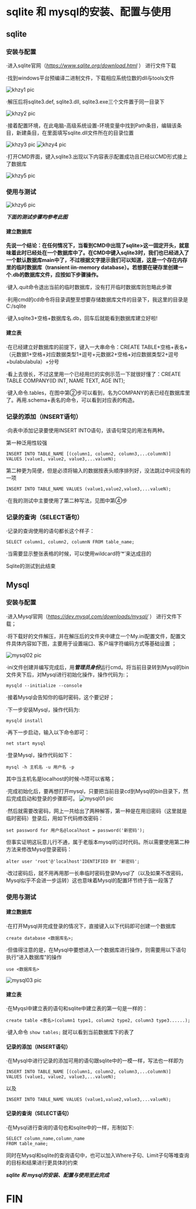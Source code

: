 # sqlite 和 mysql的安装、配置与使用

## sqlite

### 安装与配置

·进入sqlite官网（*https://www.sqlite.org/download.html* ） 进行文件下载

·找到windows平台预编译二进制文件，下载相应系统位数的dll与tools文件

 ![khzy1 pic](https://github.com/JayKay7812/Database-Theory/blob/master/课后作业01/images/01.jpg)


·解压后将sqlite3.def, sqlite3.dll, sqlite3.exe三个文件置于同一目录下

 ![khzy2 pic](https://github.com/JayKay7812/Database-Theory/blob/master/课后作业01/images/02.jpg)

·接着配置环境，在此电脑-高级系统设置-环境变量中找到Path条目，编辑该条目，新建条目，在里面填写sqlite.dll文件所在的目录位置

![khzy3 pic](https://github.com/JayKay7812/Database-Theory/blob/master/课后作业01/images/03.jpg)
![khzy4 pic](https://github.com/JayKay7812/Database-Theory/blob/master/课后作业01/images/04.jpg)

·打开CMD界面，键入sqlite3.出现以下内容表示配置成功且已经以CMD形式接上了数据库
 
![khzy5 pic](https://github.com/JayKay7812/Database-Theory/blob/master/课后作业01/images/05.jpg)

### 使用与测试

![khzy6 pic](https://github.com/JayKay7812/Database-Theory/blob/master/课后作业01/images/06.jpg)

***下面的测试步骤均参考此图***

#### 建立数据库

**先说一个结论：在任何情况下，当看到CMD中出现了sqlite>这一固定开头，就意味着此时已经处在一个数据库中了。在CMD中键入sqlite3时，我们也已经进入了一个默认数据库main中了，不过根据文字提示我们可以知道，这是一个存在内存里的临时数据库（transient iin-memory database）。若想要在硬存里创建一个.db的数据库文件，应按如下步骤操作。**

·键入.quit命令退出当前的临时数据库，没有打开临时数据库则忽略此步骤

·利用cmd的cd命令将目录调整至想要存储数据库文件的目录下，我这里的目录是C:/sqlite

·键入sqlite3+空格+数据库名.db，回车后就能看到数据库建立好啦!

#### 建立表

·在已经建立好数据库的前提下，键入一大串命令：CREATE TABLE+空格+表名+（元数据1+空格+对应数据类型1+逗号+元数据2+空格+对应数据类型2+逗号+bulabulabula）+分号

·看上去很长，不过这里用一个已经用烂的实例示范一下就很好懂了：CREATE TABLE COMPANY(ID INT, NAME TEXT, AGE INT); 

·键入命令.tables，在图中第②步可以看到，名为COMPANY的表已经在数据库里了。再用.schema+表名的命令，可以看到对应表的构造。

### 记录的添加（INSERT语句）

·向表中添加记录要使用INSERT INTO语句，该语句常见的用法有两种。

第一种泛用性较强
```
INSERT INTO TABLE_NAME [(column1, column2, column3,...columnN)]  
VALUES (value1, value2, value3,...valueN);
```

第二种更为简便，但是必须将输入的数据按表头顺序排列好，没法跳过中间没有的一项
```
INSERT INTO TABLE_NAME VALUES (value1,value2,value3,...valueN);
```
·在我的测试中主要使用了第二种写法，见图中第④步

### 记录的查询（SELECT语句）

·记录的查询使用的语句都长这个样子：
```
SELECT column1, column2, columnN FROM table_name;
```

·当需要显示整张表格的时候，可以使用wildcard符‘\*’来达成目的

Sqlite的测试到此结束

## Mysql

### 安装与配置

·进入Mysql官网（*https://dev.mysql.com/downloads/mysql/* ） 进行文件下载；

·将下载好的文件解压，并在解压后的文件夹中建立一个My.ini配置文件，配置文件具体内容如下图，主要用于设置端口、客户端字符编码方式等基础设置 ；

![mysql02 pic](https://github.com/JayKay7812/Database-Theory/blob/master/课后作业01/images/mysql02.png)

·ini文件创建并编写完成后，用***管理员身份***运行cmd。将当前目录转到Mysql的bin文件夹下后，对Mysql进行初始化操作，操作代码为:；
```
mysqld --initialize --console
```
·接着Mysql会告知你的临时密码，这个要记好；

·下一步安装Mysql，操作代码为:
```
mysqld install
```
·再下一步启动，输入以下命令即可：
```
net start mysql
```
·登录Mysql，操作代码如下：
```
mysql -h 主机名 -u 用户名 -p
```
其中当主机名是localhost的时候-h项可以省略；

·完成初始化后，要再想打开mysql，只要把当前目录cd到Mysql的bin目录下，然后完成启动和登录的步骤即可。
![mysql01 pic](https://github.com/JayKay7812/Database-Theory/blob/master/课后作业01/images/mysql01.png)

·然后就需要改密码，网上一共给出了两种解答，第一种是在用旧密码（这里就是临时密码）登录后，用如下代码修改密码：
```
set password for 用户名@localhost = password('新密码');
```
但事实证明这玩意儿行不通，属于老版本mysql的过时代码。所以需要使用第二种方法来修改Mysql登录密码：
```
alter user 'root'@'localhost'IDENTIFIED BY '新密码';
```
·改过密码后，就不用再用那一长串临时密码登录Mysql了（以及如果不改密码，Mysql似乎不会进一步运转）这也意味着Mysql的配置环节终于告一段落了

### 使用与测试

#### 建立数据库

·在打开Mysql并完成登录的情况下，直接键入以下代码即可创建一个数据库
```
create database <数据库名>;
```
·但值得注意的是，在Mysql中要想进入一个数据库进行操作，则需要用以下语句执行“进入数据库”的操作
```
use <数据库名>
```
![mysql03 pic](https://github.com/JayKay7812/Database-Theory/blob/master/课后作业01/images/mysql03.png)

#### 建立表

·在Myqsl中建立表的语句和sqlite中建立表的第一句是一样的：
```
create table <表名>(column1 type1, column2 type2, column3 type3......);
```
·键入命令 ```show tables;``` 就可以看到当前数据库下的表了

#### 记录的添加（INSERT语句）

·在Mysql中进行记录的添加可用的语句跟sqlite中的一模一样，写法也一样即为
```
INSERT INTO TABLE_NAME [(column1, column2, column3,...columnN)]  
VALUES (value1, value2, value3,...valueN);
```
以及
```
INSERT INTO TABLE_NAME VALUES (value1,value2,value3,...valueN);
```
#### 记录的查询（SELECT语句）

·在Mysql进行查询的语句也和sqlite中的一样，形制如下:
```
SELECT column_name,column_name
FROM table_name;
```
同时在Mysql和sqlite的查询语句中，也可以加入Where子句、Limit子句等堆查询的目标和结果进行更具体的约束

***sqlite 和 mysql的安装、配置与使用至此完成***
# FIN

